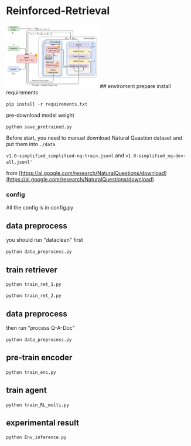 # Reinforced-Retrieval
<img src="Reinforced-Retrieval-refine_agent.png" width=50% height=50%>
## enviroment prepare
install requirements

```pip install -r requirements.txt```

pre-download model weight

```python save_pretrained.py```

Before start, you need to manual download Natural Quastion dataset and put them into ```./data```

```v1.0-simplified_simplified-nq-train.jsonl``` and ```v1.0-simplified_nq-dev-all.jsonl'```

from [https://ai.google.com/research/NaturalQuestions/download](https://ai.google.com/research/NaturalQuestions/download)
### config
All the config is in config.py

## data preprocess
you should run "dataclean" first

```python data_preprocess.py```

## train retriever
```python train_ret_1.py```

```python train_ret_2.py```

## data preprocess
then run "process Q-A-Doc"

```python data_preprocess.py```

## pre-train encoder
```python train_enc.py```

## train agent
```python train_RL_multi.py```

## experimental result
```python Env_inference.py```
